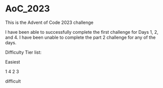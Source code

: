 # AoC_2023
This is the Advent of Code 2023 challenge

I have been able to successfully complete the first challenge for Days 1, 2, and 4.
I have been unable to complete the part 2 challenge for any of the days.


Difficulty Tier list:

Easiest


1
4
2
3


difficult
